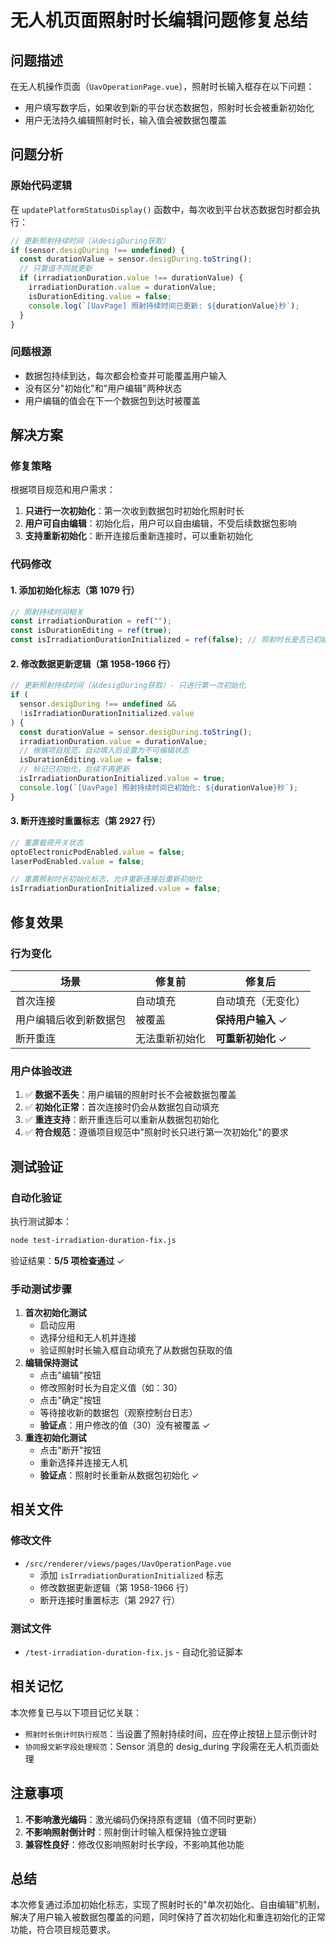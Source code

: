 # 无人机页面照射时长编辑问题修复总结

## 问题描述

在无人机操作页面（`UavOperationPage.vue`），照射时长输入框存在以下问题：

- 用户填写数字后，如果收到新的平台状态数据包，照射时长会被重新初始化
- 用户无法持久编辑照射时长，输入值会被数据包覆盖

## 问题分析

### 原始代码逻辑

在 `updatePlatformStatusDisplay()` 函数中，每次收到平台状态数据包时都会执行：

```typescript
// 更新照射持续时间（从desigDuring获取）
if (sensor.desigDuring !== undefined) {
  const durationValue = sensor.desigDuring.toString();
  // 只要值不同就更新
  if (irradiationDuration.value !== durationValue) {
    irradiationDuration.value = durationValue;
    isDurationEditing.value = false;
    console.log(`[UavPage] 照射持续时间已更新: ${durationValue}秒`);
  }
}
```

### 问题根源

- 数据包持续到达，每次都会检查并可能覆盖用户输入
- 没有区分"初始化"和"用户编辑"两种状态
- 用户编辑的值会在下一个数据包到达时被覆盖

## 解决方案

### 修复策略

根据项目规范和用户需求：

1. **只进行一次初始化**：第一次收到数据包时初始化照射时长
2. **用户可自由编辑**：初始化后，用户可以自由编辑，不受后续数据包影响
3. **支持重新初始化**：断开连接后重新连接时，可以重新初始化

### 代码修改

#### 1. 添加初始化标志（第 1079 行）

```typescript
// 照射持续时间相关
const irradiationDuration = ref("");
const isDurationEditing = ref(true);
const isIrradiationDurationInitialized = ref(false); // 照射时长是否已初始化
```

#### 2. 修改数据更新逻辑（第 1958-1966 行）

```typescript
// 更新照射持续时间（从desigDuring获取）- 只进行第一次初始化
if (
  sensor.desigDuring !== undefined &&
  !isIrradiationDurationInitialized.value
) {
  const durationValue = sensor.desigDuring.toString();
  irradiationDuration.value = durationValue;
  // 根据项目规范，自动填入后设置为不可编辑状态
  isDurationEditing.value = false;
  // 标记已初始化，后续不再更新
  isIrradiationDurationInitialized.value = true;
  console.log(`[UavPage] 照射持续时间已初始化: ${durationValue}秒`);
}
```

#### 3. 断开连接时重置标志（第 2927 行）

```typescript
// 重置载荷开关状态
optoElectronicPodEnabled.value = false;
laserPodEnabled.value = false;

// 重置照射时长初始化标志，允许重新连接后重新初始化
isIrradiationDurationInitialized.value = false;
```

## 修复效果

### 行为变化

| 场景                   | 修复前         | 修复后             |
| ---------------------- | -------------- | ------------------ |
| 首次连接               | 自动填充       | 自动填充（无变化） |
| 用户编辑后收到新数据包 | 被覆盖         | **保持用户输入** ✓ |
| 断开重连               | 无法重新初始化 | **可重新初始化** ✓ |

### 用户体验改进

1. ✅ **数据不丢失**：用户编辑的照射时长不会被数据包覆盖
2. ✅ **初始化正常**：首次连接时仍会从数据包自动填充
3. ✅ **重连支持**：断开重连后可以重新从数据包初始化
4. ✅ **符合规范**：遵循项目规范中"照射时长只进行第一次初始化"的要求

## 测试验证

### 自动化验证

执行测试脚本：

```bash
node test-irradiation-duration-fix.js
```

验证结果：**5/5 项检查通过** ✓

### 手动测试步骤

1. **首次初始化测试**
   - 启动应用
   - 选择分组和无人机并连接
   - 验证照射时长输入框自动填充了从数据包获取的值
2. **编辑保持测试**
   - 点击"编辑"按钮
   - 修改照射时长为自定义值（如：30）
   - 点击"确定"按钮
   - 等待接收新的数据包（观察控制台日志）
   - **验证点**：用户修改的值（30）没有被覆盖 ✓
3. **重连初始化测试**
   - 点击"断开"按钮
   - 重新选择并连接无人机
   - **验证点**：照射时长重新从数据包初始化 ✓

## 相关文件

### 修改文件

- `/src/renderer/views/pages/UavOperationPage.vue`
  - 添加 `isIrradiationDurationInitialized` 标志
  - 修改数据更新逻辑（第 1958-1966 行）
  - 断开连接时重置标志（第 2927 行）

### 测试文件

- `/test-irradiation-duration-fix.js` - 自动化验证脚本

## 相关记忆

本次修复已与以下项目记忆关联：

- `照射时长倒计时执行规范`：当设置了照射持续时间，应在停止按钮上显示倒计时
- `协同报文新字段处理规范`：Sensor 消息的 desig_during 字段需在无人机页面处理

## 注意事项

1. **不影响激光编码**：激光编码仍保持原有逻辑（值不同时更新）
2. **不影响照射倒计时**：照射倒计时输入框保持独立逻辑
3. **兼容性良好**：修改仅影响照射时长字段，不影响其他功能

## 总结

本次修复通过添加初始化标志，实现了照射时长的"单次初始化、自由编辑"机制，解决了用户输入被数据包覆盖的问题，同时保持了首次初始化和重连初始化的正常功能，符合项目规范要求。
